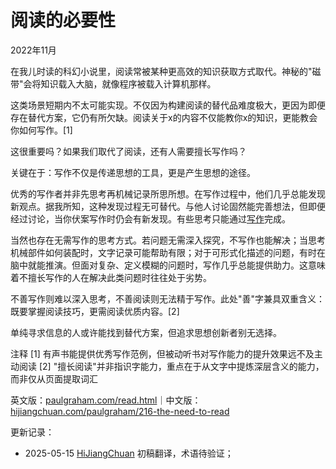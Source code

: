 


# 阅读的必要性

2022年11月

在我儿时读的科幻小说里，阅读常被某种更高效的知识获取方式取代。神秘的"磁带"会将知识载入大脑，就像程序被载入计算机那样。

这类场景短期内不太可能实现。不仅因为构建阅读的替代品难度极大，更因为即便存在替代方案，它仍有所欠缺。阅读关于x的内容不仅能教你x的知识，更能教会你如何写作。[1]

这很重要吗？如果我们取代了阅读，还有人需要擅长写作吗？

关键在于：写作不仅是传递思想的工具，更是产生思想的途径。

优秀的写作者并非先思考再机械记录所思所想。在写作过程中，他们几乎总能发现新观点。据我所知，这种发现过程无可替代。与他人讨论固然能完善想法，但即便经过讨论，当你伏案写作时仍会有新发现。有些思考只能通过[写作](https://hijiangchuan.com/paulgraham/211-Putting-Ideas-into-Words)完成。

当然也存在无需写作的思考方式。若问题无需深入探究，不写作也能解决；当思考机械部件如何装配时，文字记录可能帮助有限；对于可形式化描述的问题，有时在脑中就能推演。但面对复杂、定义模糊的问题时，写作几乎总能提供助力。这意味着不擅长写作的人在解决此类问题时往往处于劣势。

不善写作则难以深入思考，不善阅读则无法精于写作。此处"善"字兼具双重含义：既要掌握阅读技巧，更需阅读优质内容。[2]

单纯寻求信息的人或许能找到替代方案，但追求思想创新者别无选择。

注释
[1] 有声书能提供优秀写作范例，但被动听书对写作能力的提升效果远不及主动阅读
[2] "擅长阅读"并非指识字能力，重点在于从文字中提炼深层含义的能力，而非仅从页面提取词汇

英文版：[paulgraham.com/read.html](https://paulgraham.com/read.html)｜中文版：[hijiangchuan.com/paulgraham/216-the-need-to-read](https://hijiangchuan.com/paulgraham/216-the-need-to-read)



更新记录：
- 2025-05-15 [HiJiangChuan](https://hijiangchuan.com) 初稿翻译，术语待验证；
